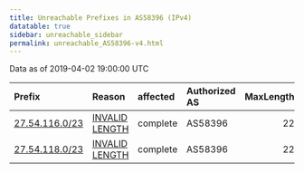 ```yaml
---
title: Unreachable Prefixes in AS58396 (IPv4)
datatable: true
sidebar: unreachable_sidebar
permalink: unreachable_AS58396-v4.html
---
```


Data as of 2019-04-02 19:00:00 UTC


<div class="datatable-begin"></div>

| Prefix                                                 | Reason                                                                                                   | affected   | Authorized AS   |   MaxLength | Anchor                                       |   unreachable /24s |
|:-------------------------------------------------------|:---------------------------------------------------------------------------------------------------------|:-----------|:----------------|------------:|:---------------------------------------------|-------------------:|
| [27.54.116.0/23](https://stat.ripe.net/27.54.116.0/23) | [INVALID LENGTH](https://rpki-validator.ripe.net/announcement-preview?asn=AS58396&prefix=27.54.116.0/23) | complete   | AS58396         |          22 | [APNIC](unreachable_APNIC_RPKI_Root-v4.html) |                  2 |
| [27.54.118.0/23](https://stat.ripe.net/27.54.118.0/23) | [INVALID LENGTH](https://rpki-validator.ripe.net/announcement-preview?asn=AS58396&prefix=27.54.118.0/23) | complete   | AS58396         |          22 | [APNIC](unreachable_APNIC_RPKI_Root-v4.html) |                  2 |

<div class="datatable-end"></div>